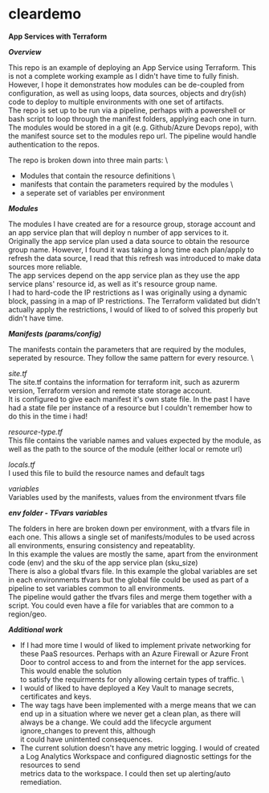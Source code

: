 # cleardemo

**App Services with Terraform**

***Overview***

This repo is an example of deploying an App Service using Terraform. This is not a complete working example as I didn't have time to fully finish. \
However, I hope it demonstrates how modules can be de-coupled from configuration, as well as using loops, data sources, objects and dry(ish) code to deploy to multiple environments with one set of artifacts. \
The repo is set up to be run via a pipeline, perhaps with a powershell or bash script to loop through the manifest folders, applying each one in turn. \
The modules would be stored in a git (e.g. Github/Azure Devops repo), with the manifest source set to the modules repo url. The pipeline would handle authentication to the repos. 

The repo is broken down into three main parts: \
- Modules that contain the resource definitions \
- manifests that contain the parameters required by the modules \
- a seperate set of variables per environment 

***Modules***

The modules I have created are for a resource group, storage account and an app service plan that will deploy n number of app services to it. \
Originally the app service plan used a data source to obtain the resource group name. However, I found it was taking a long time each plan/apply to refresh the data source, I read that this refresh was introduced to make data sources more reliable. \
The app services depend on the app service plan as they use the app service plans' resource id, as well as it's resource group name. \
I had to hard-code the IP restrictions as I was originally using a dynamic block, passing in a map of IP restrictions. The Terraform validated but didn't actually apply the restrictions, I would of liked to of solved this properly but didn't have time. 

***Manifests (params/config)***

The manifests contain the parameters that are required by the modules, seperated by resource. They follow the same pattern for every resource. \

*site.tf* \
The site.tf contains the information for terraform init, such as azurerm version, Terraform version and remote state storage account. \
It is configured to give each manifest it's own state file. In the past I have had a state file per instance of a resource but I couldn't remember how to do this in the time i had!

*resource-type.tf* \
This file contains the variable names and values expected by the module, as well as the path to the source of the module (either local or remote url)

*locals.tf* \
I used this file to build the resource names and default tags

*variables* \
Variables used by the manifests, values from the environment tfvars file

***env folder - TFvars variables***

The folders in here are broken down per environment, with a tfvars file in each one. This allows a single set of manifests/modules to be used across all environments, ensuring consistency and repeatablity.\
In this example the values are mostly the same, apart from the environment code (env) and the sku of the app service plan (sku_size)\
There is also a global tfvars file. In this example the global variables are set in each environments tfvars but the global file could be used as part of a pipeline to set variables common to all environments.\
The pipeline would gather the tfvars files and merge them together with a script. You could even have a file for variables that are common to a region/geo.

***Additional work***
- If I had more time I would of liked to implement private networking for these PaaS resources. Perhaps with an Azure Firewall or Azure Front Door to control access to and from the internet for the app services. This would enable the solution\
to satisfy the requirments for only allowing certain types of traffic. \
- I would of liked to have deployed a Key Vault to manage secrets, certificates and keys.
- The way tags have been implemented with a merge means that we can end up in a situation where we never get a clean plan, as there will always be a change. We could add the lifecycle argument ignore_changes to prevent this, although\
it could have unintented consequences.
- The current solution doesn't have any metric logging. I would of created a Log Analytics Workspace and configured diagnostic settings for the resources to send\
metrics data to the workspace. I could then set up alerting/auto remediation.

